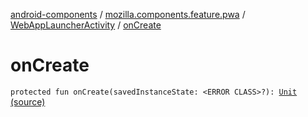 [android-components](../../index.md) / [mozilla.components.feature.pwa](../index.md) / [WebAppLauncherActivity](index.md) / [onCreate](./on-create.md)

# onCreate

`protected fun onCreate(savedInstanceState: <ERROR CLASS>?): `[`Unit`](https://kotlinlang.org/api/latest/jvm/stdlib/kotlin/-unit/index.html) [(source)](https://github.com/mozilla-mobile/android-components/blob/master/components/feature/pwa/src/main/java/mozilla/components/feature/pwa/WebAppLauncherActivity.kt#L34)